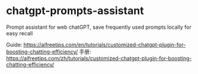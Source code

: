 # chatgpt-prompts-assistant
Prompt assistant for web chatGPT, save frequently used prompts locally for easy recall

Guide: https://aifreetips.com/en/tutorials/customized-chatgpt-plugin-for-boosting-chatting-efficiency/
手册: https://aifreetips.com/zh/tutorials/customized-chatgpt-plugin-for-boosting-chatting-efficiency/
